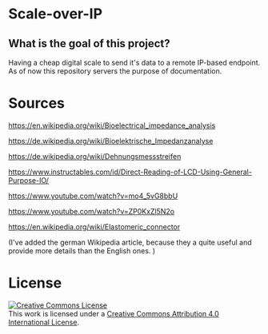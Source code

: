 # Scale-over-IP


## What is the goal of this project?


Having a cheap digital scale to send it's data to a remote IP-based endpoint. As of now this repository servers the purpose of documentation. 



# Sources


https://en.wikipedia.org/wiki/Bioelectrical_impedance_analysis

https://de.wikipedia.org/wiki/Bioelektrische_Impedanzanalyse

https://de.wikipedia.org/wiki/Dehnungsmessstreifen

https://www.instructables.com/id/Direct-Reading-of-LCD-Using-General-Purpose-IO/

https://www.youtube.com/watch?v=mo4_5vG8bbU

https://www.youtube.com/watch?v=ZP0KxZl5N2o

https://en.wikipedia.org/wiki/Elastomeric_connector

(I've added the german Wikipedia article, because they a quite useful and provide more details than the English ones. )

# License 

<a rel="license" href="http://creativecommons.org/licenses/by/4.0/"><img alt="Creative Commons License" style="border-width:0" src="https://i.creativecommons.org/l/by/4.0/80x15.png" /></a><br />This work is licensed under a <a rel="license" href="http://creativecommons.org/licenses/by/4.0/">Creative Commons Attribution 4.0 International License</a>.
